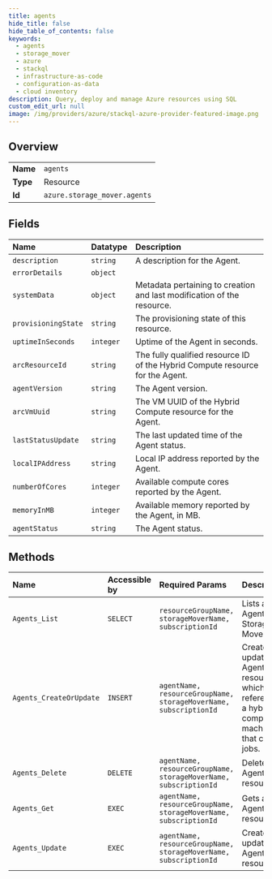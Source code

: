 ```yaml
---
title: agents
hide_title: false
hide_table_of_contents: false
keywords:
  - agents
  - storage_mover
  - azure    
  - stackql
  - infrastructure-as-code
  - configuration-as-data
  - cloud inventory
description: Query, deploy and manage Azure resources using SQL
custom_edit_url: null
image: /img/providers/azure/stackql-azure-provider-featured-image.png
---
```

  
    

## Overview
<table><tbody>
<tr><td><b>Name</b></td><td><code>agents</code></td></tr>
<tr><td><b>Type</b></td><td>Resource</td></tr>
<tr><td><b>Id</b></td><td><code>azure.storage_mover.agents</code></td></tr>
</tbody></table>

## Fields
| Name | Datatype | Description |
|:-----|:---------|:------------|
| `description` | `string` | A description for the Agent. |
| `errorDetails` | `object` |  |
| `systemData` | `object` | Metadata pertaining to creation and last modification of the resource. |
| `provisioningState` | `string` | The provisioning state of this resource. |
| `uptimeInSeconds` | `integer` | Uptime of the Agent in seconds. |
| `arcResourceId` | `string` | The fully qualified resource ID of the Hybrid Compute resource for the Agent. |
| `agentVersion` | `string` | The Agent version. |
| `arcVmUuid` | `string` | The VM UUID of the Hybrid Compute resource for the Agent. |
| `lastStatusUpdate` | `string` | The last updated time of the Agent status. |
| `localIPAddress` | `string` | Local IP address reported by the Agent. |
| `numberOfCores` | `integer` | Available compute cores reported by the Agent. |
| `memoryInMB` | `integer` | Available memory reported by the Agent, in MB. |
| `agentStatus` | `string` | The Agent status. |
## Methods
| Name | Accessible by | Required Params | Description |
|:-----|:--------------|:----------------|:------------|
| `Agents_List` | `SELECT` | `resourceGroupName, storageMoverName, subscriptionId` | Lists all Agents in a Storage Mover. |
| `Agents_CreateOrUpdate` | `INSERT` | `agentName, resourceGroupName, storageMoverName, subscriptionId` | Creates or updates an Agent resource, which references a hybrid compute machine that can run jobs. |
| `Agents_Delete` | `DELETE` | `agentName, resourceGroupName, storageMoverName, subscriptionId` | Deletes an Agent resource. |
| `Agents_Get` | `EXEC` | `agentName, resourceGroupName, storageMoverName, subscriptionId` | Gets an Agent resource. |
| `Agents_Update` | `EXEC` | `agentName, resourceGroupName, storageMoverName, subscriptionId` | Creates or updates an Agent resource. |
